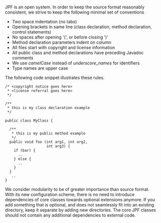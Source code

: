 JPF is an open system. In order to keep the source format reasonably consistent, we strive to keep the following minimal set of conventions

  * Two space indentation (no tabs)
  * Opening brackets in same line (class declaration, method declaration, control statements)
  * No spaces after opening '(', or before closing ')'
  * Method declaration parameters indent on column
  * All files start with copyright and license information
  * All public class and method declarations have preceding Javadoc comments
  * We use *camelCase* instead of *underscore_names* for identifiers
  * Type names are upper case 

The following code snippet illustrates these rules.

~~~~~~~~ {.java}
/* <copyright notice goes here>
 * <license referral goes here>
 */

/**
 * this is my class declaration example
 */
    
public class MyClass {
   
  /**
   * this is my public method example
   */
  public void foo (int arg1, int arg2,
                   int arg3) {
    if (bar) {
      ..
    } else {
      ..
    }
  }
   ..
}
~~~~~~~~

We consider modularity to be of greater importance than source format. With its new configuration scheme, there is no need to introduce dependencies of core classes towards optional extensions anymore. If you add something that is optional, and does not seamlessly fit into an existing directory, keep it separate by adding new directories. The core JPF classes should not contain any additional dependencies to external code.
